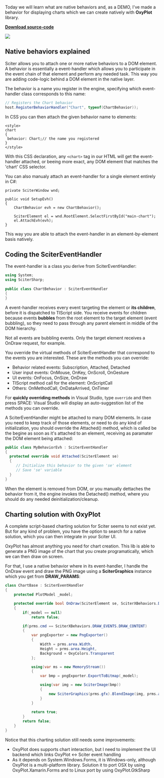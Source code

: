 Today we will learn what are native behaviors and, as a DEMO, I've made a behavior for displaying charts which we can create natively with **OxyPlot** library.

**[Download source-code](https://github.com/MISoftware/WednesdayCODE/raw/master/Charts/Charts.zip)**

![](/Content/BlogCDN/WedCODE4-chart.png)


## Native behaviors explained

Sciter allows you to attach one or more native behaviors to a DOM element. A behavior is essentially a event-handler which allows you to participate in the event chain of that element
and perform any needed task. This way you are adding code-logic behind a DOM element in the native layer.

The behavior is a name you register in the engine, specifying which event-handler class corresponds to this name:

``` C#
// Registers the Chart behavior
host.RegisterBehaviorHandler("Chart", typeof(ChartBehavior));
```

In CSS you can then attach the given behavior name to elements:

```
<style>
chart
{
 behavior: Chart;// the name you registered
}
</style>
```

With this CSS declaration, any `<chart>` tag in our HTML will get the event-handler attached, or beeing more exact, any DOM element that matches the 'chart' CSS selector.

You can also manualy attach an event-handler for a single element entirely in C#:

```
private SciterWindow wnd;

public void SetupEvh()
{
    ChartBehavior evh = new ChartBehavior();

	SciterElement el = wnd.RootElement.SelectFirstById("main-chart");
	el.AttachEvh(evh);
}
```

This way you are able to attach the event-handler in an element-by-element basis natively.

## Coding the SciterEventHandler

The event-handler is a class you derive from SciterEventHandler:

``` C#
using System;
using SciterSharp;
					
public class ChartBehavior : SciterEventHandler
{
}
```

A event-handler receives every event targeting the element or **its children**, before it is dispatched to TIScript side.
You receive events for children because events **bubbles** from the root <html> element to the target element (event bubbling), so they need to pass through any parent element in middle of the DOM hierarchy.

Not all events are bubbling events. Only the target element receives a OnDraw request, for example.

You override the virtual methods of SciterEventHandler that correspond to the events you are interested. These are the methods you can override:

- Behavior related events: Subscription, Attached, Detached
- User input events: OnMouse, OnKey, OnScroll, OnGesture
- UI events: OnFocus, OnSize, OnDraw
- TIScript method call for the element: OnScriptCall
- Others: OnMethodCall, OnDataArrived, OnTimer

For **quickly overriding methods** in Visual Studio, type `override` and then press SPACE: Visual Studio will display an auto-suggestion list of the methods you can override.

A SciterEventHandler might be attached to many DOM elements. In case you need to keep track of those elements, or need to do any kind of initialization, you should override the Attached() method, which is called be the begine as soon as it's attached to an element, receiving as paramater the DOM element being attached:

``` C#
public class MyBehaviorEvh : SciterEventHandler
{
  protected override void Attached(SciterElement se)
  {
     // Initialize this behavior to the given 'se' element
     // Save 'se' variable
  }
}
```

When the element is removed from DOM, or you manually dettaches the behavior from it, the engine invokes the Detached() method, where you should do any needed deinitialization/cleanup.

## Charting solution with OxyPlot

A complete script-based charting solution for Sciter seems to not exist yet. But for any kind of problem, you have the option to search for a native solution, which you can then integrate in your Sciter UI.

OxyPlot has almost anything you need for chart creation. This lib is able to generate a PNG image of the chart that you create programatically, which we can then draw on screen.

For that, I use a native behavior where in its event-handler, I handle the OnDraw event and draw the PNG image using a **SciterGraphics** instance which you get from **DRAW_PARAMS**:

``` C#
class ChartBase : SciterEventHandler
{
	protected PlotModel _model;

	protected override bool OnDraw(SciterElement se, SciterXBehaviors.DRAW_PARAMS prms)
	{
		if(_model == null)
			return false;

		if(prms.cmd == SciterXBehaviors.DRAW_EVENTS.DRAW_CONTENT)
		{
			var pngExporter = new PngExporter()
			{
				Width = prms.area.Width,
				Height = prms.area.Height,
				Background = OxyColors.Transparent
			};

			using(var ms = new MemoryStream())
			{
				var bmp = pngExporter.ExportToBitmap(_model);

				using(var img = new SciterImage(bmp))
				{
					new SciterGraphics(prms.gfx).BlendImage(img, prms.area.left, prms.area.top);
				}
			}
				
			return true;
		}
		return false;
	}
}
```

Notice that this charting solution still needs some improvements:
- OxyPlot does supports chart interaction, but I need to implement the UI backend which links OxyPlot <-> Sciter event handling
- As it depends on System.Windows.Forms, it is Windows-only, although OxyPlot is a multi-platform library.
Solution it to port OSX by using OxyPlot.Xamarin.Forms and to Linux port by using OxyPlot.GtkSharp